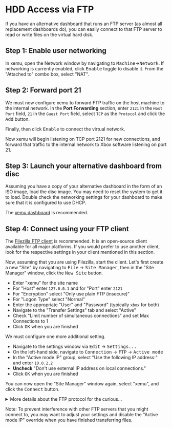 # HDD Access via FTP

If you have an alternative dashboard that runs an FTP server (as almost all
replacement dashboards do), you can easily connect to that FTP server to read
or write files on the virtual hard disk.

## Step 1: Enable user networking

In xemu, open the Network window by navigating to
<kbd>Machine</kbd>&rarr;<kbd>Network</kbd>. If networking is currently
enabled, click <kbd>Enable</kbd> toggle to disable it. From the
"Attached to" combo box, select "NAT".

## Step 2: Forward port 21

We must now configure xemu to forward FTP traffic on the host machine to
the internal network. In the **Port Forwarding** section, enter `2121`
in the `Host Port` field, `21` in the `Guest Port` field, select `TCP` as
the `Protocol` and click the <kbd>Add</kbd> button.

Finally, then click <kbd>Enable</kbd> to connect the virtual network.

Now xemu will begin listening on TCP port 2121 for new connections, and forward
that traffic to the internal network to Xbox software listening on port 21.

## Step 3: Launch your alternative dashboard from disc

Assuming you have a copy of your alternative dashboard in the form of an ISO
image, load the disc image. You may need to reset the system to get it to
load. Double check the networking settings for your dashboard to make sure
that it is configured to use DHCP.

The [xemu dashboard](https://github.com/xemu-project/xemu-dashboard/releases) is recommended.

## Step 4: Connect using your FTP client
The [Filezilla FTP client](https://filezilla-project.org/) is recommended. It
is an open-source client available for all major platforms. If you would
prefer to use another client, look for the respective settings in your client
mentioned in this section.

Now, assuming that you are using Filezilla, start the client. Let's first
create a new "Site" by navigating to <kbd>File</kbd> &rarr; <kbd>Site
Manager</kbd>, then in the "Site Manager" window, click the <kbd>New
Site</kbd> button.

* Enter "xemu" for the site name
* For "Host" enter `127.0.0.1` and for "Port" enter `2121`
* For "Encryption" select "Only use plain FTP (insecure)"
* For "Logon Type" select "Normal"
* Enter the appropriate "User" and "Password" (typically `xbox` for both)
* Navigate to the "Transfer Settings" tab and select "Active"
* Check "Limit number of simultaneous connections" and set Max Connections to 1
* Click <kbd>OK</kbd> when you are finished

We must configure one more additional setting.

* Navigate to the settings window via <kbd>Edit</kbd> &rarr; <kbd>Settings...</kbd>
* On the left-hand side, navigate to <kbd>Connection</kbd> &rarr; <kbd>FTP</kbd> &rarr; <kbd>Active mode</kbd>
* In the "Active mode IP" group, select "Use the following IP address:" and enter `10.0.2.2`
* **Uncheck** "Don't use external IP address on local connections."
* Click <kbd>OK</kbd> when you are finished

You can now open the "Site Manager" window again, select "xemu", and click the <kbd>Connect</kbd> button.

<details>
<summary>More details about the FTP protocol for the curious...</summary>
FTP has two modes: passive and active.

Passive mode involves the client first connecting to the server for control and
then again on another port other for data. The client first connects, then the
server gives it another address and port to connect to for data. The first
problem with this is that the server reports to the client the only IP address
that it knows (10.0.2.15) which is not correct for our needs--we need 127.0.0.1.
That's alright because we can override this in Filezilla. The second problem is
that we don't know which port the server is going to choose, so we can't forward
it ahead of time.

In active mode, the client first connects to the server, then the server
connects to the client! The client needs to give the IP address for the server
to connect to. By default, it will give your computer's IP address, but the
guest cannot connect to using that IP. So instead we need to override this
setting and provide the IP address that the guest should connect to to actually
connect to the host, which is 10.0.2.2.
</details>

Note: To prevent interference with other FTP servers that you might connect to,
you may want to adjust your settings and disable the "Active mode IP" override
when you have finished transferring files.
